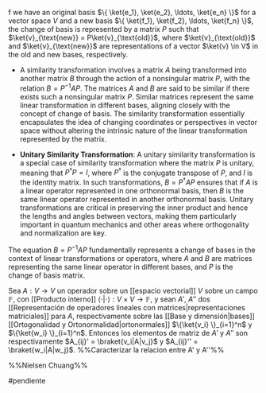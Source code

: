 f we have an original basis $\{ \ket{e_1}, \ket{e_2}, \ldots, \ket{e_n} \}$ for a vector space $V$ and a new basis $\{ \ket{f_1}, \ket{f_2}, \ldots, \ket{f_n} \}$, the change of basis is represented by a matrix $P$ such that $\ket{v}_{\text{new}} = P\ket{v}_{\text{old}}$, where $\ket{v}_{\text{old}}$ and $\ket{v}_{\text{new}}$ are representations of a vector $\ket{v} \in V$ in the old and new bases, respectively.

- A similarity transformation involves a matrix $A$ being transformed into another matrix $B$ through the action of a nonsingular matrix $P$, with the relation $B = P^{-1}AP$. The matrices $A$ and $B$ are said to be similar if there exists such a nonsingular matrix $P$. Similar matrices represent the same linear transformation in different bases, aligning closely with the concept of change of basis. The similarity transformation essentially encapsulates the idea of changing coordinates or perspectives in vector space without altering the intrinsic nature of the linear transformation represented by the matrix.
    
- **Unitary Similarity Transformation**: A unitary similarity transformation is a special case of similarity transformation where the matrix $P$ is unitary, meaning that $P^{\dagger}P = I$, where $P^{\dagger}$ is the conjugate transpose of $P$, and $I$ is the identity matrix. In such transformations, $B = P^{\dagger}AP$ ensures that if $A$ is a linear operator represented in one orthonormal basis, then $B$ is the same linear operator represented in another orthonormal basis. Unitary transformations are critical in preserving the inner product and hence the lengths and angles between vectors, making them particularly important in quantum mechanics and other areas where orthogonality and normalization are key.

The equation $B = P^{-1}AP$ fundamentally represents a change of bases in the context of linear transformations or operators, where $A$ and $B$ are matrices representing the same linear operator in different bases, and $P$ is the change of basis matrix.

Sea $A:V \rightarrow V$ un operador sobre un [[espacio vectorial]] $V$ sobre un campo $\mathbb{F}$, con [[Producto interno]] $\langle \cdot | \cdot \rangle : V \times V \rightarrow \mathbb{F}$, y sean $A'$, $A''$ dos [[Representación de operadores lineales con matrices|representaciones matriciales]] para $A$, respectivamente sobre las [[Base y dimensión|bases]] [[Ortogonalidad y Ortonormalidad|ortonormales]] $\{\ket{v_i} \}_{i=1}^n$ y $\{\ket{w_i} \}_{i=1}^n$. Entonces los elementos de matriz de $A'$ y $A''$ son respectivamente $A_{ij}' = \braket{v_i|A|v_j}$ y $A_{ij}'' = \braket{w_i|A|w_j}$. %%Caracterizar la relacion entre A' y A''%% 

%%Nielsen Chuang%%

#pendiente 